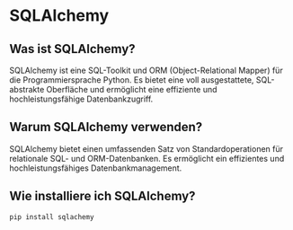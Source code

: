 # SQLAlchemy

## Was ist SQLAlchemy?
SQLAlchemy ist eine SQL-Toolkit und ORM (Object-Relational Mapper) für die Programmiersprache Python. 
Es bietet eine voll ausgestattete, SQL-abstrakte Oberfläche und ermöglicht eine effiziente 
und hochleistungsfähige Datenbankzugriff.

## Warum SQLAlchemy verwenden?
SQLAlchemy bietet einen umfassenden Satz von Standardoperationen 
für relationale SQL- und ORM-Datenbanken. Es ermöglicht ein effizientes 
und hochleistungsfähiges Datenbankmanagement.

## Wie installiere ich SQLAlchemy?
```python
pip install sqlachemy
```